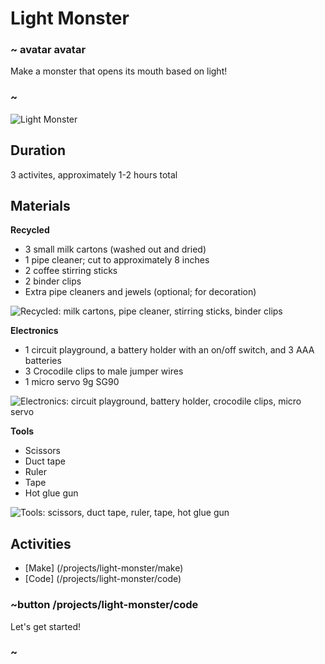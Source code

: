 # Light Monster 

### ~ avatar avatar 
Make a monster that opens its mouth based on light! 
### ~ 

![Light Monster](/static/cp/projects/light-monster.JPG)

## Duration 

3 activites, approximately 1-2 hours total 

## Materials 

**Recycled** 
* 3 small milk cartons (washed out and dried)
* 1 pipe cleaner; cut to approximately 8 inches 
* 2 coffee stirring sticks 
* 2 binder clips 
* Extra pipe cleaners and jewels (optional; for decoration)

![Recycled: milk cartons, pipe cleaner, stirring sticks, binder clips](/static/cp/projects/light-monster/recycle.png)

**Electronics** 
* 1 circuit playground, a battery holder with an on/off switch, and 3 AAA batteries 
* 3 Crocodile clips to male jumper wires 
* 1 micro servo 9g SG90 

![Electronics: circuit playground, battery holder, crocodile clips, micro servo](/static/cp/projects/light-monster/eletronic.png)

**Tools** 
* Scissors 
* Duct tape 
* Ruler 
* Tape
* Hot glue gun 

![Tools: scissors, duct tape, ruler, tape, hot glue gun](/static/cp/projects/light-monster/tool.png)

## Activities 
* [Make] (/projects/light-monster/make)
* [Code] (/projects/light-monster/code)

### ~button /projects/light-monster/code

Let's get started! 

### ~ 

